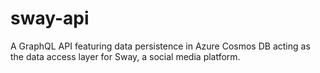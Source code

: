 # sway-api
A GraphQL API featuring data persistence in Azure Cosmos DB acting as the data access layer for Sway, a social media platform.
